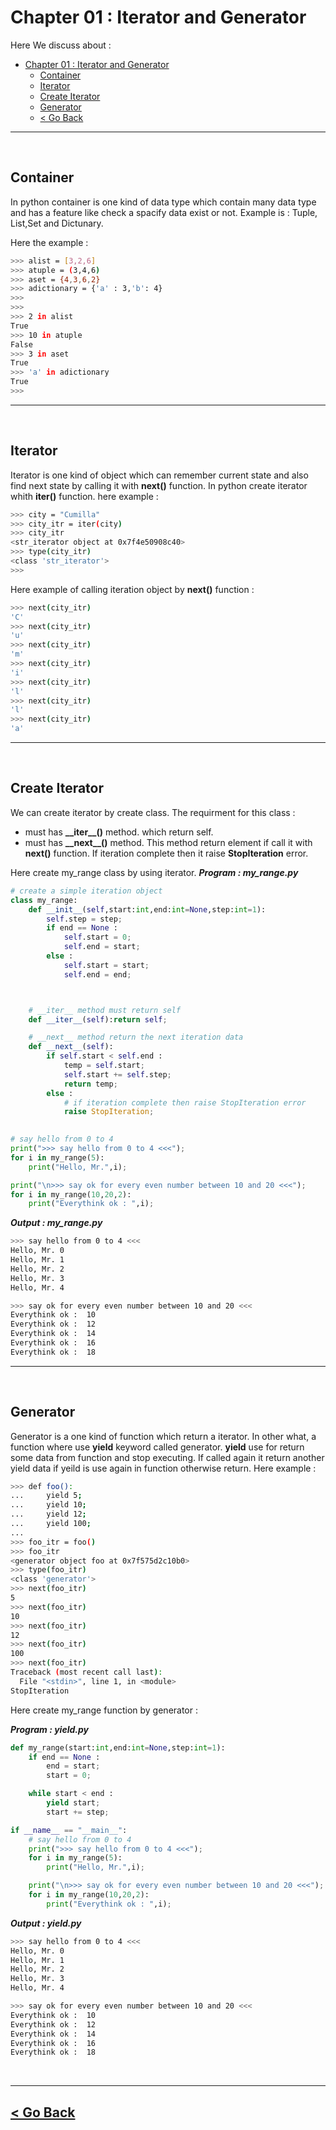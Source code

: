 Chapter 01 : Iterator and Generator
===================================

Here We discuss about : 
- [Chapter 01 : Iterator and Generator](#chapter-01--iterator-and-generator)
  - [Container](#container)
  - [Iterator](#iterator)
  - [Create Iterator](#create-iterator)
  - [Generator](#generator)
  - [< Go Back](#-go-back)

<hr />
<br />

## Container
In python container is one kind of data type which contain many data type and has a feature like check a spacify data exist or not. Example is : Tuple, List,Set and Dictunary.

Here the example : 

```bash
>>> alist = [3,2,6]
>>> atuple = (3,4,6)
>>> aset = {4,3,6,2}
>>> adictionary = {'a' : 3,'b': 4}
>>> 
>>> 
>>> 2 in alist
True
>>> 10 in atuple
False
>>> 3 in aset
True
>>> 'a' in adictionary
True
>>> 
```
<hr />
<br />

## Iterator
Iterator is one kind of object which can remember current state and also find next state by calling it with **next()** function. In python create iterator whith **iter()** function. here example : 

```bash
>>> city = "Cumilla"
>>> city_itr = iter(city)
>>> city_itr
<str_iterator object at 0x7f4e50908c40>
>>> type(city_itr)
<class 'str_iterator'>
>>> 
```

Here example of calling iteration object by **next()** function : 

```bash
>>> next(city_itr)
'C'
>>> next(city_itr)
'u'
>>> next(city_itr)
'm'
>>> next(city_itr)
'i'
>>> next(city_itr)
'l'
>>> next(city_itr)
'l'
>>> next(city_itr)
'a'
```
<hr />
<br />

<a id="create"></a>
## Create Iterator

We can create iterator by create class. The requirment for this class : 

- must has **\_\_iter__()** method. which return self.
- must has **\_\_next__()** method. This method return element if call it with **next()** function. If iteration complete then it raise **StopIteration** error. 

Here create my_range class by using iterator.
***Program : my_range.py***
```python
# create a simple iteration object
class my_range:
    def __init__(self,start:int,end:int=None,step:int=1):
        self.step = step;
        if end == None : 
            self.start = 0;
            self.end = start;
        else : 
            self.start = start;
            self.end = end;



    # __iter__ method must return self
    def __iter__(self):return self;

    # __next__ method return the next iteration data
    def __next__(self):
        if self.start < self.end :
            temp = self.start;
            self.start += self.step; 
            return temp;
        else :
            # if iteration complete then raise StopIteration error 
            raise StopIteration;
        

# say hello from 0 to 4
print(">>> say hello from 0 to 4 <<<");
for i in my_range(5):
    print("Hello, Mr.",i);

print("\n>>> say ok for every even number between 10 and 20 <<<");
for i in my_range(10,20,2):
    print("Everythink ok : ",i);

```

***Output : my_range.py***
```bash
>>> say hello from 0 to 4 <<<
Hello, Mr. 0
Hello, Mr. 1
Hello, Mr. 2
Hello, Mr. 3
Hello, Mr. 4

>>> say ok for every even number between 10 and 20 <<<
Everythink ok :  10
Everythink ok :  12
Everythink ok :  14
Everythink ok :  16
Everythink ok :  18
```

<hr />
<br />

## Generator
Generator is a one kind of function which return a iterator. In other what, a function where use **yield** keyword called generator. **yield** use for return some data from function and stop executing. If called again it return another yield data if yeild is use again in function otherwise return. Here example : 

```bash
>>> def foo():
...     yield 5;
...     yield 10;
...     yield 12;
...     yield 100;
... 
>>> foo_itr = foo()
>>> foo_itr
<generator object foo at 0x7f575d2c10b0>
>>> type(foo_itr)
<class 'generator'>
>>> next(foo_itr)
5
>>> next(foo_itr)
10
>>> next(foo_itr)
12
>>> next(foo_itr)
100
>>> next(foo_itr)
Traceback (most recent call last):
  File "<stdin>", line 1, in <module>
StopIteration
```

Here create my_range function by generator : 

***Program : yield.py***
```python
def my_range(start:int,end:int=None,step:int=1):
    if end == None : 
        end = start;
        start = 0;

    while start < end :
        yield start;
        start += step;

if __name__ == "__main__":
    # say hello from 0 to 4
    print(">>> say hello from 0 to 4 <<<");
    for i in my_range(5):
        print("Hello, Mr.",i);

    print("\n>>> say ok for every even number between 10 and 20 <<<");
    for i in my_range(10,20,2):
        print("Everythink ok : ",i);
```

***Output : yield.py***
```bash
>>> say hello from 0 to 4 <<<
Hello, Mr. 0
Hello, Mr. 1
Hello, Mr. 2
Hello, Mr. 3
Hello, Mr. 4

>>> say ok for every even number between 10 and 20 <<<
Everythink ok :  10
Everythink ok :  12
Everythink ok :  14
Everythink ok :  16
Everythink ok :  18
````

<br />
<hr />

[< Go Back](./../part_4.md)
---------------------------